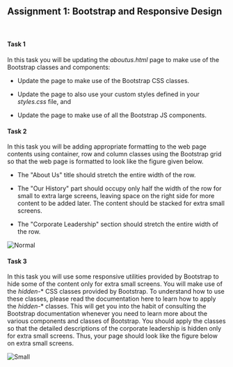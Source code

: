 ## Assignment 1: Bootstrap and Responsive Design

&nbsp;

#### **Task 1**

In this task you will be updating the *aboutus.html* page to make use of the Bootstrap classes and components:

* Update the page to make use of the Bootstrap CSS classes.

* Update the page to also use your custom styles defined in your *styles.css* file, and

* Update the page to make use of all the Bootstrap JS components.

#### **Task 2**

In this task you will be adding appropriate formatting to the web page contents using container, row and column classes 
using the Bootstrap grid so that the web page is formatted to look like the figure given below.

* The "About Us" title should stretch the entire width of the row.

* The "Our History" part should occupy only half the width of the row for small to extra large screens, leaving space 
on the right side for more content to be added later. The content should be stacked for extra small screens.

* The "Corporate Leadership" section should stretch the entire width of the row.

![Normal](FSWebDev-HKST/Bootstrap/Module1/normal.png?raw=true)

#### **Task 3**

In this task you will use some responsive utilities provided by Bootstrap to hide some of the content only for extra 
small screens. You will make use of the *hidden-** CSS classes provided by Bootstrap. To understand how to use these 
classes, please read the documentation here to learn how to apply the *hidden-** classes. This will get you into the 
habit of consulting the Bootstrap documentation whenever you need to learn more about the various components and 
classes of Bootstrap. You should apply the classes so that the detailed descriptions of the corporate leadership is 
hidden only for extra small screens. Thus, your page should look like the figure below on extra small screens.

![Small](FSWebDev-HKST/Bootstrap/Module1/small.png?raw=true)